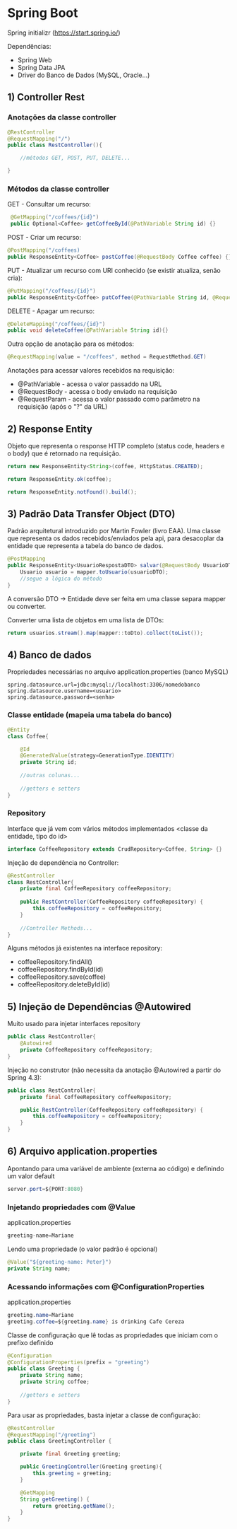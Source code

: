 # Spring Boot

Spring initializr (https://start.spring.io/)

Dependências: 
- Spring Web
- Spring Data JPA
- Driver do Banco de Dados (MySQL, Oracle...)


## 1) Controller Rest

### Anotações da classe controller

```java
@RestController
@RequestMapping("/")
public class RestController(){

    //métodos GET, POST, PUT, DELETE...

}
```
### Métodos da classe controller

GET - Consultar um recurso:
```java
 @GetMapping("/coffees/{id}") 
 public Optional<Coffee> getCoffeeById(@PathVariable String id) {} 
```

POST - Criar um recurso:
```java
@PostMapping("/coffees)
public ResponseEntity<Coffee> postCoffee(@RequestBody Coffee coffee) {}
```

PUT - Atualizar um recurso com URI conhecido (se existir atualiza, senão cria):
```java
@PutMapping("/coffees/{id}")
public ResponseEntity<Coffee> putCoffee(@PathVariable String id, @RequestBody Coffee coffee) {}
```

DELETE - Apagar um recurso:
```java
@DeleteMapping("/coffees/{id}")
public void deleteCoffee(@PathVariable String id){}
```

Outra opção de anotação para os métodos:
```java
@RequestMapping(value = "/coffees", method = RequestMethod.GET)
```

Anotações para acessar valores recebidos na requisição:
- @PathVariable - acessa o valor passaddo na URL
- @RequestBody - acessa o body enviado na requisição
- @RequestParam - acessa o valor passado como parâmetro na requisição (após o "?" da URL)


## 2) Response Entity
Objeto que representa o response HTTP completo (status code, headers e o body) que é retornado na requisição.

```java
return new ResponseEntity<String>(coffee, HttpStatus.CREATED);
```

```java
return ResponseEntity.ok(coffee);
```

```java
return ResponseEntity.notFound().build();
```


## 3) Padrão Data Transfer Object (DTO)
Padrão arquitetural introduzido por Martin Fowler (livro EAA). Uma classe que representa os dados recebidos/enviados pela api, para desacoplar da entidade que representa a tabela do banco de dados.

```java
@PostMapping
public ResponseEntity<UsuarioRespostaDTO> salvar(@RequestBody UsuarioDTO usuarioDTO){
	Usuario usuario = mapper.toUsuario(usuarioDTO);
	//segue a lógica do método
}
```

A conversão DTO -> Entidade deve ser feita em uma classe separa mapper ou converter.

Converter uma lista de objetos em uma lista de DTOs:
```java
return usuarios.stream().map(mapper::toDto).collect(toList());
``` 


## 4) Banco de dados

Propriedades necessárias no arquivo application.properties (banco MySQL)
```
spring.datasource.url=jdbc:mysql://localhost:3306/nomedobanco
spring.datasource.username=<usuario>
spring.datasource.password=<senha>
```


### Classe entidade (mapeia uma tabela do banco)

```java
@Entity
class Coffee{

	@Id
	@GeneratedValue(strategy=GenerationType.IDENTITY)
	private String id;
	
	//outras colunas...
	
	//getters e setters
}
```



### Repository
Interface que já vem com vários métodos implementados
<classe da entidade, tipo do id>
```java
interface CoffeeRepository extends CrudRepository<Coffee, String> {}
```

Injeção de dependência no Controller:
```java
@RestController
class RestController{
	private final CoffeeRepository coffeeRepository;
	
	public RestController(CoffeeRepository coffeeRepository) {
		this.coffeeRepository = coffeeRepository;
	}
	
	//Controller Methods...
}
```

Alguns métodos já existentes na interface repository:
- coffeeRepository.findAll()
- coffeeRepository.findById(id)
- coffeeRepository.save(coffee)
- coffeeRepository.deleteById(id)


## 5) Injeção de Dependências @Autowired
Muito usado para injetar interfaces repository

```java
public class RestController{
	@Autowired
	private CoffeeRepository coffeeRepository;
}
```

Injeção no construtor (não necessita da anotação @Autowired a partir do Spring 4.3):
```java
public class RestController{
	private final CoffeeRepository coffeeRepository;

	public RestController(CoffeeRepository coffeeRepository) {
		this.coffeeRepository = coffeeRepository;
	}
}
```

## 6) Arquivo application.properties

Apontando para uma variável de ambiente (externa ao código) e definindo um valor default
```java
server.port=${PORT:8080}
```

### Injetando propriedades com @Value

application.properties
```java
greeting-name=Mariane
```

Lendo uma propriedade (o valor padrão é opcional)
```java
@Value("${greeting-name: Peter}")
private String name;
```

### Acessando informações com @ConfigurationProperties

application.properties
```java
greeting.name=Mariane
greeting.coffee=${greeting.name} is drinking Cafe Cereza
```

Classe de configuração que lê todas as propriedades que iniciam com o prefixo definido
```java
@Configuration
@ConfigurationProperties(prefix = "greeting")
public class Greeting {
	private String name;
	private String coffee;
	
	//getters e setters
}
```

Para usar as propriedades, basta injetar a classe de configuração:
```java
@RestController
@RequestMapping("/greeting")
public class GreetingController {

	private final Greeting greeting;

	public GreetingController(Greeting greeting){
		this.greeting = greeting;
	}

	@GetMapping
	String getGreeting() {
		return greeting.getName();
	}
}
```

